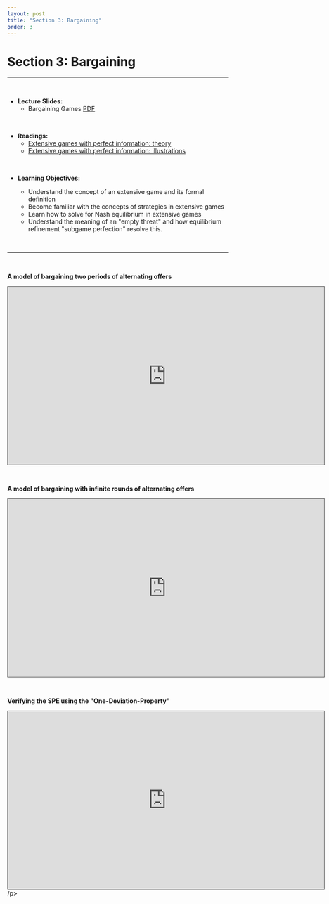 ```yaml
---
layout: post
title: "Section 3: Bargaining"
order: 3 
---
```


# Section 3: Bargaining

---

<br>
  
- **Lecture Slides:**  
  - Bargaining Games [PDF](https://drive.google.com/uc?export=download&id=14FNOYqQpDIPlHugJdUeherOHQJPvJ78Q)
  

<br>

- **Readings:**
  *   [Extensive games with perfect information: theory](https://www.economics.utoronto.ca/osborne/igt/igtChapter5.pdf)
  *   [Extensive games with perfect information: illustrations](https://www.economics.utoronto.ca/osborne/igt/igtChapter6.pdf)



<br>

- **Learning Objectives:**
  
  - Understand the concept of an extensive game and its formal definition
  - Become familiar with the concepts of   strategies in extensive games
  - Learn how to solve for Nash equilibrium in extensive games
  - Understand the meaning of an "empty threat" and how equilibrium refinement "subgame perfection" resolve this.
  


<br>

--- 

<br>


**A model of bargaining two periods of alternating offers**
<p><iframe src="https://york.cloud.panopto.eu/Panopto/Pages/Embed.aspx?id=be8fabf7-3e1a-4176-a85e-addf00da8a3e&autoplay=false&offerviewer=true&showtitle=false&showbrand=false&captions=false&interactivity=all" height="405" width="720" style="border: 1px solid #464646;" allowfullscreen allow="autoplay"></iframe></p>

<br>


**A model of bargaining with infinite rounds of alternating offers**

<p><iframe src="https://york.cloud.panopto.eu/Panopto/Pages/Embed.aspx?id=b620d0b0-95a3-4160-b01d-addf010e57e0&autoplay=false&offerviewer=true&showtitle=false&showbrand=false&captions=false&interactivity=all" height="405" width="720" style="border: 1px solid #464646;" allowfullscreen allow="autoplay"></iframe></p>

<br>

**Verifying the SPE using the "One-Deviation-Property"**

<p><iframe src="https://york.cloud.panopto.eu/Panopto/Pages/Embed.aspx?id=89124e97-2213-4694-a69b-addf011663d2&autoplay=false&offerviewer=true&showtitle=false&showbrand=false&captions=false&interactivity=all" height="405" width="720" style="border: 1px solid #464646;" allowfullscreen allow="autoplay"></iframe>/p>

